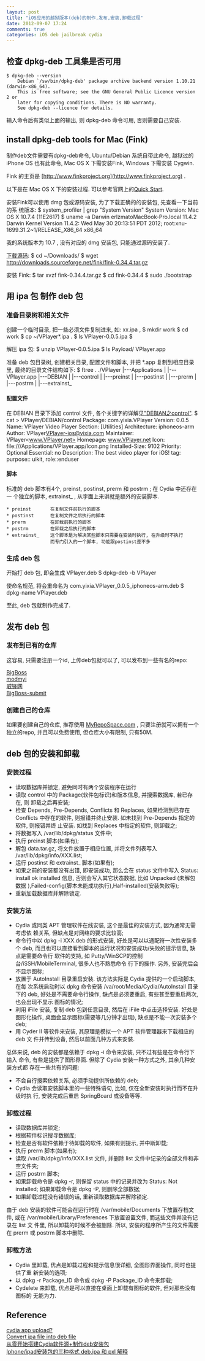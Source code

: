 ```yaml
---
layout: post
title: "iOS应用的越狱版本(deb)的制作,发布,安装,卸载过程"
date: 2012-09-07 17:24
comments: true
categories: iOS deb jailbreak cydia
---
```



## 检查 dpkg-deb 工具集是否可用

    $ dpkg-deb --version
        Debian `/sw/bin/dpkg-deb' package archive backend version 1.10.21 (darwin-x86_64).
        This is free software; see the GNU General Public Licence version 2 or
        later for copying conditions. There is NO warranty.
        See dpkg-deb --licence for details.

输入命令后有类似上面的输出, 则 dpkg-deb 命令可用, 否则需要自己安装.
<!--more-->


## install dpkg-deb tools for Mac (Fink)

制作deb文件需要有dpkg-deb命令, Ubuntu/Debian 系统自带此命令, 越狱过的 iPhone
OS 也有此命令, Mac OS X 下需安装Fink, Windows 下需安装 Cygwin.

Fink 的主页是 [http://www.finkproject.org](http://www.finkproject.org) .

以下是在 Mac OS X 下的安装过程. 可以参考官网上的[Quick Start][if1].

安装Fink可以使用 dmg 包或源码安装, 为了下载正确的的安装包, 先查看一下当前的系
统版本:
    $ system_profiler | grep "System Version"
          System Version: Mac OS X 10.7.4 (11E2617)
    $ uname -a
        Darwin erlzmatoMacBook-Pro.local 11.4.2 Darwin Kernel Version 11.4.2: Wed May 30 20:13:51 PDT 2012;
        root:xnu-1699.31.2~1/RELEASE_X86_64 x86_64

我的系统版本为 10.7 , 没有对应的 dmg 安装包, 只能通过源码安装了.


[下载源码][if2]:
    $ cd ~/Downloads/
    $ wget http://downloads.sourceforge.net/fink/fink-0.34.4.tar.gz

安装 Fink:
    $ tar xvzf fink-0.34.4.tar.gz
    $ cd fink-0.34.4
    $ sudo ./bootstrap


## 用 ipa 包 制作 deb 包

### 准备目录树和相关文件

创建一个临时目录, 把一些必须文件复制进来, 如: xx.ipa ,
    $ mkdir work
    $ cd work
    $ cp ~/VPlayer*.ipa .
    $ ls
        VPlayer-0.0.5.ipa
	$

解压 ipa 包:
    $ unzip VPlayer-0.0.5.ipa
    $ ls Payload/
     VPlayer.app

准备 deb 包目录树, 创建相关目录, 配置文件和脚本, 并把 *.app 复制到相应目录里,
最终的目录文件结构如下:
    $ ftree .
        ./VPlayer
              |---Applications
              |           |---VPlayer.app
              |---DEBIAN
              |     |---control
              |     |---preinst
              |     |---postinst
              |     |---prerm
              |     |---postrm
              |     |---extrainst_


#### 配置文件

在 DEBIAN 目录下添加 control 文件, 各个关键字的详解见["DEBIAN之control"][if3].
    $ cat > VPlayer/DEBIAN/control
        Package: com.yixia.VPlayer
        Version: 0.0.5
        Name: VPlayer Video Player
        Section: [Utilities]
        Architecture: iphoneos-arm
        Author: VPlayer<VPlayer-ios@yixia.com>
        Maintainer: VPlayer<www.VPlayer.net>
        Homepage: www.VPlayer.net
        Icon: file:///Applications/VPlayer.app/Icon.png
        Installed-Size: 9102
        Priority: Optional
        Essential: no
        Description: The best video player for iOS!
        tag: purpose:: uikit, role::enduser


#### 脚本

标准的 deb 脚本有4个, preinst, postinst, prerm 和 postrm ; 在 Cydia 中还存在一
个独立的脚本, extrainst_ , 从字面上来讲就是额外的安装脚本.

	* preinst		在复制文件前执行的脚本
	* postinst		在复制文件之后执行的脚本
	* prerm			在卸载前执行的脚本
	* postrm		在卸载之后执行的脚本
	* extrainst_	这个脚本是为解决某些脚本只需要在安装时执行, 在升级时不执行
					而专门引入的一个脚本, 功能跟postinst差不多


### 生成 deb 包

开始打 deb 包, 即会生成 VPlayer.deb
    $ dpkg-deb -b VPlayer

使命名规范, 将会重命名为 com.yixia.VPlayer_0.0.5_iphoneos-arm.deb
    $ dpkg-name VPlayer.deb

至此, deb 包就制作完成了.


## 发布 deb 包

### 发布到已有的仓库

这容易, 只需要注册一个id, 上传deb包就可以了, 可以发布到一些有名的repo:

[BigBoss][re1]  
[modmyi][re2]  
[威锋网][re3]  
[BigBoss-submit](http://thebigboss.org/hosting-repository-cydia/submit-your-app)


### 创建自己的仓库

如果要创建自己的仓库, 推荐使用 [MyRepoSpace.com][re4] , 只要注册就可以拥有一个
独立的repo, 并且可以免费使用, 但仓库大小有限制, 只有50M.


## deb 包的安装和卸载

### 安装过程

* 读取数据库并锁定, 避免同时有两个安装程序在运行
* 读取 control 中的 Package(软件包标识)和版本信息, 并搜索数据库, 若已存在, 则
  卸载之后再安装;
* 检查 Depends, Pre-Depends, Conflicts 和 Replaces, 如果检测到已存在 Conflicts
  中存在的软件, 则报错并终止安装. 如未找到 Pre-Depends 指定的软件, 则报错并终
  止安装. 如找到 Replaces 中指定的软件, 则卸载之;
* 将数据写入 /var/lib/dpkg/status 文件中;
* 执行 preinst 脚本(如果有);
* 解包 data.tar.gz, 将文件放置于相应位置, 并将文件列表写入
  /var/lib/dpkg/info/XXX.list;
* 运行 postinst 和 extrainst_ 脚本(如果有);
* 如果之前的安装都没有出错, 即安装成功, 那么会在 status 文件中写入 Status:
  install ok installed 信息, 否则会写入其它状态数据, 比如 Unpacked (未解包数据
  ),Failed-config(脚本未能成功执行),Half-installed(安装失败等);
* 重新加载数据库并解除锁定.


### 安装方法

* Cydia 或同类 APT 管理软件在线安装, 这个是最佳的安装方式, 因为通常无需考虑依
  赖关系, 但缺点是对网络的要求比较高;
* 命令行中以 dpkg -i XXX.deb 的形式安装, 好处是可以以通配符一次性安装多个 deb,
  而且也可以直接看到脚本的运行状况和安装成功/失败的提示信息, 缺点是需要命令行
  软件的支持, 如 Putty/WinSCP的控制台/iSSH/MobileTerminal, 很多人也不熟悉命令
  行下的操作. 另外, 安装完后会不显示图标;
* 放置于 AutoInstall 目录重启安装. 该方法实际是 Cydia 提供的一个启动脚本, 在每
  次系统启动时以 dpkg 命令安装 /va/root/Media/Cydia/AutoInstall 目录下的 deb,
  好处是不需要命令行操作, 缺点是必须要重启, 有些甚至要重启两次, 也会出现不显示
  图标的情况;
* 利用 iFile 安装, 复制 deb 包到任意目录, 然后在 iFile 中点击选择安装. 好处是
  图形化操作, 桌面会显示图标(需要等几分钟才出现), 缺点是不能一次安装多个deb;
* 用 Cyder II 等软件来安装, 其原理是模拟一个 APT 软件管理器来下载相应的 deb 文
  件并传到设备, 然后以前面几种方式来安装.

总体来说, deb 的安装都是依赖于 dpkg -i 命令来安装, 只不过有些是在命令行下输入
命令, 有些是提供了图形界面. 但除了 Cydia 安装一种方式之外, 其余几种安装方式都
存在一些共有的问题:

* 不会自行搜索依赖关系, 必须手动提供所依赖的 deb;
* Cydia 会读取安装脚本里的一些特殊语句, 比如, 仅在全新安装时执行而不在升级时执
  行, 安装完成后重启 SpringBoard 或设备等等.


### 卸载过程

* 读取数据库并锁定;
* 根据软件标识搜寻数据库;
* 检查是否有软件依赖于待卸载的软件, 如果有则提示, 并中断卸载;
* 执行 prerm 脚本(如果有);
* 读取 /var/lib/dpkg/info/XXX.list 文件, 并删除 list 文件中记录的全部文件和非
  空文件夹;
* 运行 postrm 脚本;
* 如果卸载命令是 dpkg -r, 则保留 status 中的记录并改为 Status: Not installed;
  如果卸载命令是 dpkg -P, 则删除全部数据;
* 如果卸载过程没有错误的话, 重新读取数据库并解除锁定.

由于 deb 安装的软件可能会在运行时在 /var/mobile/Documents 下放置存档文件, 或在
/var/mobile/Library/Preferences 下放置设置文件, 而这些文件并没有记录在 list 文
件里, 所以卸载的时候不会被删除. 所以, 安装的程序所产生的文件需要在 prerm 或
postrm 脚本中删除.


### 卸载方法

* Cydia 里卸载, 优点是卸载过程和提示信息很详细, 全图形界面操作, 同时也提供了重
  新安装的选项;
* 以 dpkg -r Package_ID 命令或 dpkg -P Package_ID 命令来卸载;
* Cydelete 来卸载, 优点是可以直接在桌面上卸载有图标的软件, 但对那些没有图标的
  无能为力.


## Reference

[cydia app upload?][rf1]  
[Convert ipa file into deb file][rf2]  
[从零开始搭建Cydia软件源+制作deb安装包][rf3]  
[Iphone/ipad安装包的三种格式 deb,ipa 和 pxl 解释][rf4]  


[if1]:http://www.finkproject.org/download/
[if2]:http://www.finkproject.org/download/srcdist.php
[if3]:http://bbs.weiphone.com/read-htm-tid-669283.html

[re1]:http://thebigboss.org/hosting-repository-cydia/submission
[re2]:http://modmyi.com/cydia/
[re3]:http://apt.weiphone.com/index.php?action=uploadSoftwareFile
[re4]:https://www.myrepospace.com/

[rf1]:http://www.sinfuliphone.com/showthread.php?p=870066
[rf2]:http://insanelyi.com/topic/5765-convert-ipa-file-into-deb-file/
[rf3]:http://bbs.weiphone.com/read-htm-tid-669283.html
[rf4]:http://fanlb.blogbus.com/logs/80466716.html

